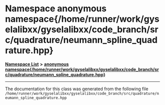 

# Namespace anonymous namespace{/home/runner/work/gyselalibxx/gyselalibxx/code\_branch/src/quadrature/neumann\_spline\_quadrature.hpp}



[**Namespace List**](namespaces.md) **>** [**anonymous namespace{/home/runner/work/gyselalibxx/gyselalibxx/code\_branch/src/quadrature/neumann\_spline\_quadrature.hpp}**](namespace_0d210.md)







































































------------------------------
The documentation for this class was generated from the following file `/home/runner/work/gyselalibxx/gyselalibxx/code_branch/src/quadrature/neumann_spline_quadrature.hpp`

